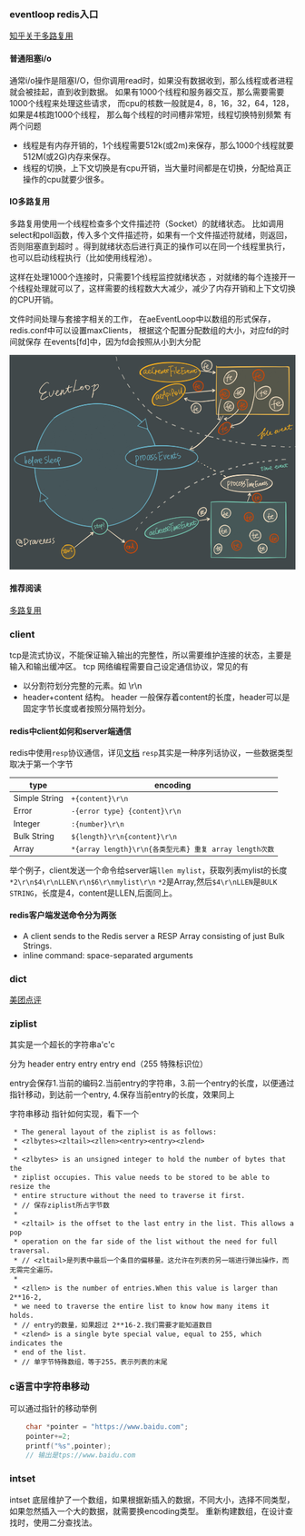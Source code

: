### eventloop  redis入口
[知乎关于多路复用](https://www.zhihu.com/question/28594409/answer/74003996)
#### 普通阻塞i/o
通常i/o操作是阻塞I/O，但你调用read时，如果没有数据收到，那么线程或者进程就会被挂起，直到收到数据。
如果有1000个线程和服务器交互，那么需要需要1000个线程来处理这些请求，
而cpu的核数一般就是4，8，16，32，64，128，如果是4核跑1000个线程，
那么每个线程的时间槽非常短，线程切换特别频繁
有两个问题
+ 线程是有内存开销的，1个线程需要512k(或2m)来保存，那么1000个线程就要512M(或2G)内存来保存。
+ 线程的切换，上下文切换是有cpu开销，当大量时间都是在切换，分配给真正操作的cpu就要少很多。
#### IO多路复用
多路复用使用一个线程检查多个文件描述符（Socket）的就绪状态。
比如调用select和poll函数，传入多个文件描述符，如果有一个文件描述符就绪，则返回，否则阻塞直到超时
。得到就绪状态后进行真正的操作可以在同一个线程里执行，也可以启动线程执行（比如使用线程池）。

这样在处理1000个连接时，只需要1个线程监控就绪状态
，对就绪的每个连接开一个线程处理就可以了，这样需要的线程数大大减少，减少了内存开销和上下文切换的CPU开销。




文件时间处理与套接字相关的工作，
在aeEventLoop中以数组的形式保存，redis.conf中可以设置maxClients，
根据这个配置分配数组的大小，对应fd的时间就保存 在events[fd]中，因为fd会按照从小到大分配


![img.png](img.png)
#### 推荐阅读
[多路复用](https://draveness.me/redis-io-multiplexing/)

### client
tcp是流式协议，不能保证输入输出的完整性，所以需要维护连接的状态，主要是输入和输出缓冲区。
tcp 网络编程需要自己设定通信协议，常见的有
+ 以分割符划分完整的元素。如 \r\n
+ header+content 结构。 header 一般保存着content的长度，header可以是固定字节长度或者按照分隔符划分。
#### redis中client如何和server端通信
redis中使用`resp`协议通信，详见[文档](https://redis.io/topics/protocol)
`resp`其实是一种序列话协议，一些数据类型取决于第一个字节

type |  encoding
--- | ---
Simple String | `+{content}\r\n`
Error | `-{error type} {content}\r\n`
Integer | `:{number}\r\n`
Bulk String | `${length}\r\n{content}\r\n`
Array | `*{array length}\r\n{各类型元素} 重复 array length次数`


举个例子，client发送一个命令给server端`llen mylist`，获取列表mylist的长度
`*2\r\n$4\r\nLLEN\r\n$6\r\nmylist\r\n`
`*2`是Array,然后`$4\r\nLLEN`是`BULK STRING`，长度是4，content是LLEN,后面同上。
#### redis客户端发送命令分为两张
+ A client sends to the Redis server a RESP Array consisting of just Bulk Strings.
+ inline command: space-separated arguments 




### dict
[美团点评](https://tech.meituan.com/2018/07/27/redis-rehash-practice-optimization.html)

### ziplist
其实是一个超长的字符串a'c'c

分为
header  entry entry entry   end（255 特殊标识位）

entry会保存1.当前的编码2.当前entry的字符串，3.前一个entry的长度，以便通过指针移动，到达前一个entry,
4.保存当前entry的长度，效果同上


字符串移动 指针如何实现，看下一个



```text
 * The general layout of the ziplist is as follows:
 * <zlbytes><zltail><zllen><entry><entry><zlend>
 *
 * <zlbytes> is an unsigned integer to hold the number of bytes that the
 * ziplist occupies. This value needs to be stored to be able to resize the
 * entire structure without the need to traverse it first.
 * // 保存ziplist所占字节数
 *
 * <zltail> is the offset to the last entry in the list. This allows a pop
 * operation on the far side of the list without the need for full traversal.
 * // <zltail>是列表中最后一个条目的偏移量。这允许在列表的另一端进行弹出操作，而无需完全遍历。
 *
 * <zllen> is the number of entries.When this value is larger than 2**16-2,
 * we need to traverse the entire list to know how many items it holds.
 * // entry的数量，如果超过 2**16-2.我们需要才能知道数目
 * <zlend> is a single byte special value, equal to 255, which indicates the
 * end of the list.
 * // 单字节特殊数组，等于255，表示列表的末尾
```


### c语言中字符串移动
可以通过指针的移动举例
```c
    char *pointer = "https://www.baidu.com";
    pointer+=2;
    printf("%s",pointer);
    // 输出是tps://www.baidu.com
```
### intset
intset 底层维护了一个数组，如果根据新插入的数据，不同大小，选择不同类型，如果忽然插入一个大的数据，就需要换encoding类型。
重新构建数组，在设计查找时，使用二分查找法。
